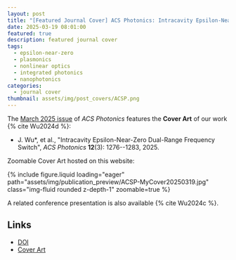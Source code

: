 ```yaml
---
layout: post
title: "[Featured Journal Cover] ACS Photonics: Intracavity Epsilon-Near-Zero Dual-Range Frequency Switch"
date: 2025-03-19 08:01:00
featured: true
description: featured journal cover
tags:
  - epsilon-near-zero
  - plasmonics
  - nonlinear optics
  - integrated photonics
  - nanophotonics
categories:
  - journal cover
thumbnail: assets/img/post_covers/ACSP.png
---
```


The [March 2025 issue](https://pubs.acs.org/toc/apchd5/12/3) of _ACS Photonics_ features the **Cover Art** of our work {% cite Wu2024d %}:

- J. Wu\*, et al., "Intracavity Epsilon-Near-Zero Dual-Range Frequency Switch", _ACS Photonics_ **12**(3): 1276--1283, 2025.

Zoomable Cover Art hosted on this website:

<div class="row mt-3">
    <div class="col-sm mt-3 mt-md-0">
        {% include figure.liquid loading="eager" path="assets/img/publication_preview/ACSP-MyCover20250319.jpg" class="img-fluid rounded z-depth-1" zoomable=true %}
    </div>
</div>

A related conference presentation is also available {% cite Wu2024c %}.

## Links

- [DOI](https://doi.org/10.1021/acsphotonics.4c01322)
- [Cover Art](https://pubs.acs.org/cms/10.1021/apchd5.2025.12.issue-3/asset/apchd5.2025.12.issue-3.xlargecover-2.jpg)

